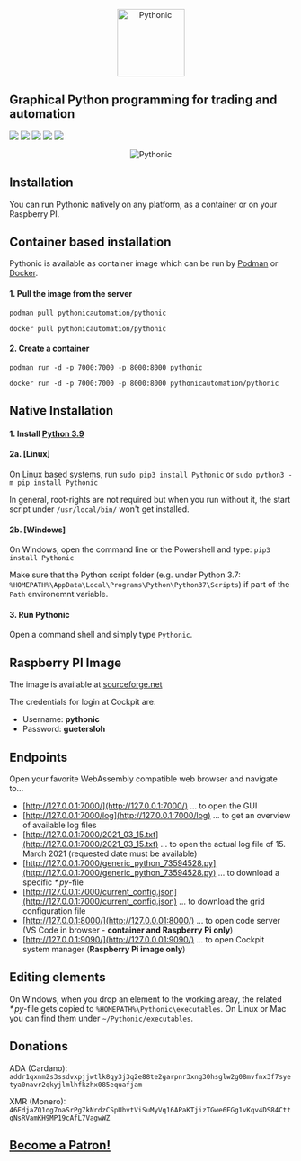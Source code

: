 <p align="center"><img src="https://github.com/hANSIc99/Pythonic/blob/dev/src/Pythonic/public_html/static/horizontal.png" alt="Pythonic" height="120px"></p>

## Graphical Python programming for trading and automation

[<img src="https://img.shields.io/pypi/l/Pythonic.svg">](https://github.com/hANSIc99/Pythonic)
[<img src="https://img.shields.io/pypi/pyversions/Pythonic.svg">](https://pypi.org/project/Pythonic/)
[<img src="https://img.shields.io/pypi/format/Pythonic.svg">](https://pypi.org/project/Pythonic/)
[<img src="https://img.shields.io/github/last-commit/hANSIc99/Pythonic.svg">](https://github.com/hANSIc99/Pythonic)
[<img src="https://img.shields.io/badge/platform-Windows%20Linux%20Mac-blueviolet.svg">](https://github.com/hANSIc99/Pythonic)


<p align="center"><img src="screenshots/screenshot-7.PNG" alt="Pythonic" "></p>


## Installation 

You can run Pythonic natively on any platform, as a container or on your Raspberry PI.

## Container based installation

Pythonic is available as container image which can be run by [Podman](https://podman.io/) or [Docker](https://www.docker.com/).

#### 1. Pull the image from the server

`podman pull pythonicautomation/pythonic`

`docker pull pythonicautomation/pythonic`

#### 2. Create a container

`podman run -d -p 7000:7000 -p 8000:8000 pythonic`

`docker run -d -p 7000:7000 -p 8000:8000 pythonicautomation/pythonic`

## Native Installation

#### 1. Install [Python 3.9](https://www.python.org/)

#### 2a. [Linux]

On Linux based systems,
run `sudo pip3 install Pythonic`
or `sudo python3 -m pip install Pythonic`

In general, root-rights are not required but when you run without it, the start script under
`/usr/local/bin/` won't get installed.

#### 2b. [Windows]

On Windows, open the command line or the Powershell and type:
`pip3 install Pythonic`

Make sure that the Python script folder (e.g. under Python 3.7: `%HOMEPATH%\AppData\Local\Programs\Python\Python37\Scripts`)
if part of the `Path` environemnt variable.

#### 3. Run Pythonic

Open a command shell and simply type `Pythonic`.

 
## Raspberry PI Image
  
The image is available at [sourceforge.net](https://sourceforge.net/projects/pythonicrpi/)

The credentials for login at Cockpit are:

- Username: **pythonic**
- Password: **guetersloh**

## Endpoints

Open your favorite WebAssembly compatible web browser and navigate to...


- [http://127.0.0.1:7000/](http://127.0.0.1:7000/) ... to open the GUI
- [http://127.0.0.1:7000/log](http://127.0.0.1:7000/log) ... to get an overview of available log files
- [http://127.0.0.1:7000/2021_03_15.txt](http://127.0.0.1:7000/2021_03_15.txt) ... to open the actual log file of 15. March 2021 (requested date must be available)
- [http://127.0.0.1:7000/generic_python_73594528.py](http://127.0.0.1:7000/generic_python_73594528.py) ... to download a specific *\*.py*-file
- [http://127.0.0.1:7000/current_config.json](http://127.0.0.1:7000/current_config.json) ... to download the grid configuration file
- [http://127.0.0.1:8000/](http://127.0.0.01:8000/) ... to open code server (VS Code in browser - **container and Raspberry Pi only**)
- [http://127.0.0.1:9090/](http://127.0.0.01:9090/) ... to open Cockpit system manager (**Raspberry Pi image only**)



## Editing elements

On Windows, when you drop an element to the working areay, the related *\*.py*-file gets copied
to `%HOMEPATH%\Pythonic\executables`. On Linux or Mac you can find them under `~/Pythonic/executables`.

## Donations
 
ADA (Cardano):
`addr1qxnm2s3ssdvxpjjwtlk8qy3j3q2e88te2garpnr3xng30hsglw2g08mvfnx3f7syetya0navr2qkyjlmlhfkzhx085equafjam`

XMR (Monero):
 `46EdjaZQ1og7oaSrPg7kNrdzCSpUhvtViSuMyVq16APaKTjizTGwe6FGg1vKqv4DS84CttqNsRVamKH9MP19cAfL7VagwWZ`

## [Become a Patron!](https://www.patreon.com/pythonicautomation?fan_landing=true)
